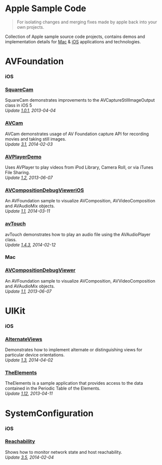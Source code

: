 Apple Sample Code
=================

>For isolating changes and merging fixes made by apple back into your own projects.

Collection of Apple sample source code projects, contains demos and implementation details for [Mac][2] & [iOS][1] applications and technologies.

AVFoundation
============
### iOS
### [SquareCam](https://github.com/sugarso/AppleSampleCode/tree/master/iOS/AVFoundation/SquareCam)  
SquareCam demonstrates improvements to the AVCaptureStillImageOutput class in iOS 5  
_Update [1.0.1](https://developer.apple.com/library/ios/samplecode/SquareCam/Introduction/Intro.html), 2013-04-04_

### [AVCam](https://github.com/sugarso/AppleSampleCode/tree/master/iOS/AVFoundation/AVCam)  
AVCam demonstrates usage of AV Foundation capture API for recording movies and taking still images.    
_Update [3.1](https://developer.apple.com/library/ios/samplecode/AVCam/Introduction/Intro.html), 2014-02-03_

### [AVPlayerDemo](https://github.com/sugarso/AppleSampleCode/tree/master/iOS/AVFoundation/AVPlayerDemo)  
Uses AVPlayer to play videos from iPod Library, Camera Roll, or via iTunes File Sharing.  
_Update [1.2](https://developer.apple.com/library/ios/samplecode/AVPlayerDemo/Introduction/Intro.html), 2013-06-07_

### [AVCompositionDebugVieweriOS](https://github.com/sugarso/AppleSampleCode/tree/master/iOS/AVFoundation/AVCompositionDebugVieweriOS)  
An AVFoundation sample to visualize AVComposition, AVVideoComposition and AVAudioMix objects.    
_Update [1.1](https://developer.apple.com/library/ios/samplecode/AVCompositionDebugVieweriOS/Introduction/Intro.html), 2014-03-11_

### [avTouch](https://github.com/sugarso/AppleSampleCode/tree/master/iOS/AVFoundation/avTouch)  
avTouch demonstrates how to play an audio file using the AVAudioPlayer class.  
_Update [1.4.3](https://developer.apple.com/library/ios/samplecode/avTouch/Introduction/Intro.html), 2014-02-12_

### Mac
### [AVCompositionDebugViewer](https://github.com/sugarso/AppleSampleCode/tree/master/Mac/AVFoundation/AVCompositionDebugViewer)  
An AVFoundation sample to visualize AVComposition, AVVideoComposition and AVAudioMix objects.  
_Update [1.1](https://developer.apple.com/library/mac/samplecode/AVCompositionDebugViewer/Introduction/Intro.html), 2013-06-07_

UIKit
=====
### iOS
### [AlternateViews](https://github.com/sugarso/AppleSampleCode/tree/master/iOS/UIKit/AlternateViews)  
Demonstrates how to implement alternate or distinguishing views for particular device orientations.  
_Update [1.3](https://developer.apple.com/library/ios/samplecode/AlternateViews/Introduction/Intro.html), 2014-04-02_

### [TheElements](https://github.com/sugarso/AppleSampleCode/tree/master/iOS/UIKit/TheElements)  
TheElements is a sample application that provides access to the data contained in the Periodic Table of the Elements.   
_Update [1.12](https://developer.apple.com/library/ios/samplecode/TheElements/Introduction/Intro.html), 2013-04-11_

SystemConfiguration
===================
### iOS
### [Reachability](https://github.com/sugarso/AppleSampleCode/tree/master/iOS/SystemConfiguration/Reachability)  
Shows how to monitor network state and host reachability.  
_Update [3.5](https://developer.apple.com/Library/ios/samplecode/Reachability/Introduction/Intro.html), 2014-02-04_


[1]: https://developer.apple.com/library/ios/navigation/#section=Resource%20Types&topic=Sample%20Code
[2]: https://developer.apple.com/library/mac/navigation/index.html#topic=Sample+Code&section=Resource+Types
